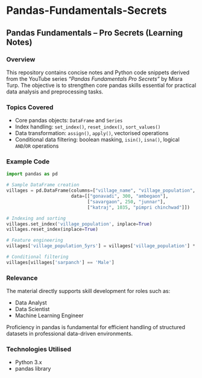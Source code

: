 # Pandas-Fundamentals-Secrets


## Pandas Fundamentals – Pro Secrets (Learning Notes)

### Overview

This repository contains concise notes and Python code snippets derived from the YouTube series *“Pandas Fundamentals Pro Secrets”* by Misra Turp. The objective is to strengthen core pandas skills essential for practical data analysis and preprocessing tasks.

### Topics Covered

* Core pandas objects: `DataFrame` and `Series`
* Index handling: `set_index()`, `reset_index()`, `sort_values()`
* Data transformation: `assign()`, `apply()`, vectorised operations
* Conditional data filtering: boolean masking, `isin()`, `isna()`, logical `AND`/`OR` operations

### Example Code

```python
import pandas as pd

# Sample DataFrame creation
villages = pd.DataFrame(columns=["village_name", "village_population", "taluka"],
                        data=[["gonavadi", 300, "ambegaon"],
                              ["savargaon", 250, "junnar"],
                              ["katraj", 1035, "pimpri chinchwad"]])

# Indexing and sorting
villages.set_index('village_population', inplace=True)
villages.reset_index(inplace=True)

# Feature engineering
villages['village_population_5yrs'] = villages['village_population'] * 2.5

# Conditional filtering
villages[villages['sarpanch'] == 'Male']
```

### Relevance

The material directly supports skill development for roles such as:

* Data Analyst
* Data Scientist
* Machine Learning Engineer

Proficiency in pandas is fundamental for efficient handling of structured datasets in professional data-driven environments.

### Technologies Utilised

* Python 3.x
* pandas library

